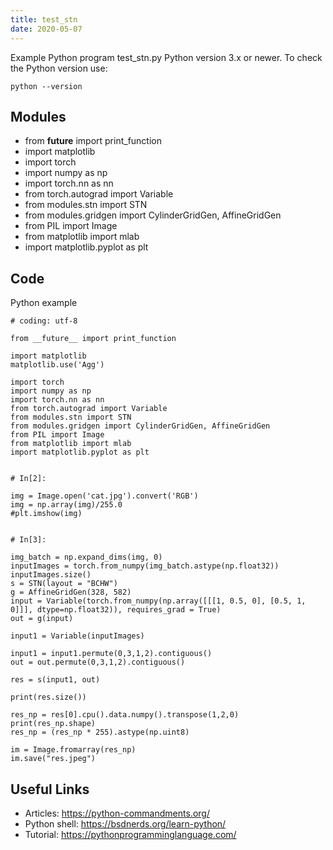 ```yaml
---
title: test_stn
date: 2020-05-07
---
```

Example Python program test_stn.py
Python version 3.x or newer.
To check the Python version use:

    python --version

## Modules

* from __future__ import print_function
* import matplotlib
* import torch
* import numpy as np
* import torch.nn as nn
* from torch.autograd import Variable
* from modules.stn import STN
* from modules.gridgen import CylinderGridGen, AffineGridGen
* from PIL import Image
* from matplotlib import mlab
* import matplotlib.pyplot as plt

## Code

Python example

    # coding: utf-8
    
    from __future__ import print_function
    
    import matplotlib
    matplotlib.use('Agg')
    
    import torch
    import numpy as np
    import torch.nn as nn
    from torch.autograd import Variable
    from modules.stn import STN
    from modules.gridgen import CylinderGridGen, AffineGridGen
    from PIL import Image
    from matplotlib import mlab
    import matplotlib.pyplot as plt
    
    
    # In[2]:
    
    img = Image.open('cat.jpg').convert('RGB')
    img = np.array(img)/255.0
    #plt.imshow(img)
    
    
    # In[3]:
    
    img_batch = np.expand_dims(img, 0)
    inputImages = torch.from_numpy(img_batch.astype(np.float32))
    inputImages.size()
    s = STN(layout = "BCHW")
    g = AffineGridGen(328, 582)
    input = Variable(torch.from_numpy(np.array([[[1, 0.5, 0], [0.5, 1, 0]]], dtype=np.float32)), requires_grad = True)
    out = g(input)
    
    input1 = Variable(inputImages)
    
    input1 = input1.permute(0,3,1,2).contiguous()
    out = out.permute(0,3,1,2).contiguous()
    
    res = s(input1, out)
    
    print(res.size())
    
    res_np = res[0].cpu().data.numpy().transpose(1,2,0)
    print(res_np.shape)
    res_np = (res_np * 255).astype(np.uint8)
    
    im = Image.fromarray(res_np)
    im.save("res.jpeg")

## Useful Links

- Articles: https://python-commandments.org/
- Python shell: https://bsdnerds.org/learn-python/
- Tutorial: https://pythonprogramminglanguage.com/

